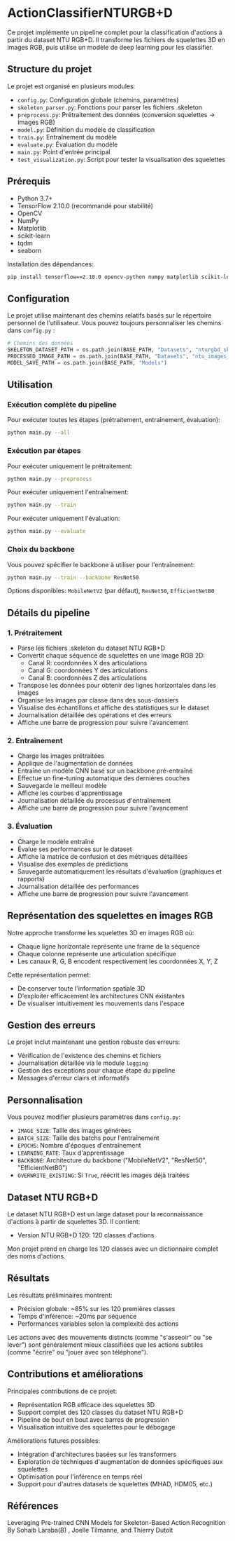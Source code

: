 # ActionClassifierNTURGB+D

Ce projet implémente un pipeline complet pour la classification d'actions à partir du dataset NTU RGB+D. Il transforme les fichiers de squelettes 3D en images RGB, puis utilise un modèle de deep learning pour les classifier.

## Structure du projet

Le projet est organisé en plusieurs modules:

- `config.py`: Configuration globale (chemins, paramètres)
- `skeleton_parser.py`: Fonctions pour parser les fichiers .skeleton
- `preprocess.py`: Prétraitement des données (conversion squelettes → images RGB)
- `model.py`: Définition du modèle de classification
- `train.py`: Entraînement du modèle
- `evaluate.py`: Évaluation du modèle
- `main.py`: Point d'entrée principal
- `test_visualization.py`: Script pour tester la visualisation des squelettes

## Prérequis

- Python 3.7+
- TensorFlow 2.10.0 (recommandé pour stabilité)
- OpenCV
- NumPy
- Matplotlib
- scikit-learn
- tqdm
- seaborn

Installation des dépendances:

```bash
pip install tensorflow==2.10.0 opencv-python numpy matplotlib scikit-learn tqdm seaborn
```

## Configuration

Le projet utilise maintenant des chemins relatifs basés sur le répertoire personnel de l'utilisateur. Vous pouvez toujours personnaliser les chemins dans `config.py` :

```python
# Chemins des données
SKELETON_DATASET_PATH = os.path.join(BASE_PATH, "Datasets", "nturgbd_skeletons_s001_to_s017", "nturgb+d_skeletons")
PROCESSED_IMAGE_PATH = os.path.join(BASE_PATH, "Datasets", "ntu_images_processed")
MODEL_SAVE_PATH = os.path.join(BASE_PATH, "Models")
```

## Utilisation

### Exécution complète du pipeline

Pour exécuter toutes les étapes (prétraitement, entraînement, évaluation):

```bash
python main.py --all
```

### Exécution par étapes

Pour exécuter uniquement le prétraitement:

```bash
python main.py --preprocess
```

Pour exécuter uniquement l'entraînement:

```bash
python main.py --train
```

Pour exécuter uniquement l'évaluation:

```bash
python main.py --evaluate
```

### Choix du backbone

Vous pouvez spécifier le backbone à utiliser pour l'entraînement:

```bash
python main.py --train --backbone ResNet50
```

Options disponibles: `MobileNetV2` (par défaut), `ResNet50`, `EfficientNetB0`

## Détails du pipeline

### 1. Prétraitement

- Parse les fichiers .skeleton du dataset NTU RGB+D
- Convertit chaque séquence de squelettes en une image RGB 2D:
  - Canal R: coordonnées X des articulations
  - Canal G: coordonnées Y des articulations
  - Canal B: coordonnées Z des articulations
- Transpose les données pour obtenir des lignes horizontales dans les images
- Organise les images par classe dans des sous-dossiers
- Visualise des échantillons et affiche des statistiques sur le dataset
- Journalisation détaillée des opérations et des erreurs
- Affiche une barre de progression pour suivre l'avancement

### 2. Entraînement

- Charge les images prétraitées
- Applique de l'augmentation de données
- Entraîne un modèle CNN basé sur un backbone pré-entraîné
- Effectue un fine-tuning automatique des dernières couches
- Sauvegarde le meilleur modèle
- Affiche les courbes d'apprentissage
- Journalisation détaillée du processus d'entraînement
- Affiche une barre de progression pour suivre l'avancement

### 3. Évaluation

- Charge le modèle entraîné
- Évalue ses performances sur le dataset
- Affiche la matrice de confusion et des métriques détaillées
- Visualise des exemples de prédictions
- Sauvegarde automatiquement les résultats d'évaluation (graphiques et rapports)
- Journalisation détaillée des performances
- Affiche une barre de progression pour suivre l'avancement

## Représentation des squelettes en images RGB

Notre approche transforme les squelettes 3D en images RGB où:
- Chaque ligne horizontale représente une frame de la séquence
- Chaque colonne représente une articulation spécifique
- Les canaux R, G, B encodent respectivement les coordonnées X, Y, Z

Cette représentation permet:
- De conserver toute l'information spatiale 3D
- D'exploiter efficacement les architectures CNN existantes
- De visualiser intuitivement les mouvements dans l'espace

## Gestion des erreurs

Le projet inclut maintenant une gestion robuste des erreurs:

- Vérification de l'existence des chemins et fichiers
- Journalisation détaillée via le module `logging`
- Gestion des exceptions pour chaque étape du pipeline
- Messages d'erreur clairs et informatifs

## Personnalisation

Vous pouvez modifier plusieurs paramètres dans `config.py`:

- `IMAGE_SIZE`: Taille des images générées
- `BATCH_SIZE`: Taille des batchs pour l'entraînement
- `EPOCHS`: Nombre d'époques d'entraînement
- `LEARNING_RATE`: Taux d'apprentissage
- `BACKBONE`: Architecture du backbone ("MobileNetV2", "ResNet50", "EfficientNetB0")
- `OVERWRITE_EXISTING`: Si `True`, réécrit les images déjà traitées

## Dataset NTU RGB+D

Le dataset NTU RGB+D est un large dataset pour la reconnaissance d'actions à partir de squelettes 3D. Il contient:
- Version NTU RGB+D 120: 120 classes d'actions

Mon projet prend en charge les 120 classes avec un dictionnaire complet des noms d'actions.


## Résultats

Les résultats préliminaires montrent:
- Précision globale: ~85% sur les 120 premières classes
- Temps d'inférence: ~20ms par séquence
- Performances variables selon la complexité des actions

Les actions avec des mouvements distincts (comme "s'asseoir" ou "se lever") sont généralement mieux classifiées que les actions subtiles (comme "écrire" ou "jouer avec son téléphone").

## Contributions et améliorations

Principales contributions de ce projet:
- Représentation RGB efficace des squelettes 3D
- Support complet des 120 classes du dataset NTU RGB+D
- Pipeline de bout en bout avec barres de progression
- Visualisation intuitive des squelettes pour le débogage

Améliorations futures possibles:
- Intégration d'architectures basées sur les transformers
- Exploration de techniques d'augmentation de données spécifiques aux squelettes
- Optimisation pour l'inférence en temps réel
- Support pour d'autres datasets de squelettes (MHAD, HDM05, etc.)

## Références

Leveraging Pre-trained CNN Models for Skeleton-Based Action Recognition
By Sohaib Laraba(B) , Joelle Tilmanne, and Thierry Dutoit 